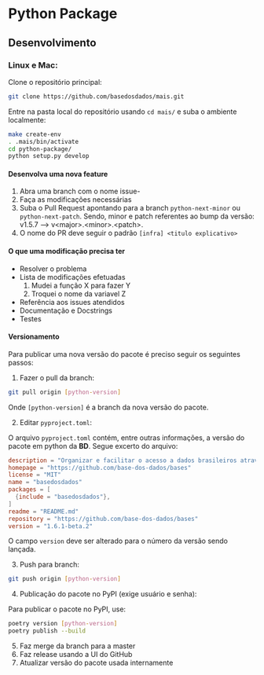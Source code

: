 # Python Package

## Desenvolvimento

### Linux e Mac:

Clone o repositório principal:

```sh
git clone https://github.com/basedosdados/mais.git
```
Entre na pasta local do repositório usando `cd mais/` e suba o ambiente localmente:

```sh
make create-env
. .mais/bin/activate
cd python-package/
python setup.py develop
```

#### Desenvolva uma nova feature

1. Abra uma branch com o nome issue-<X>
2. Faça as modificações necessárias
3. Suba o Pull Request apontando para a branch `python-next-minor` ou `python-next-patch`. 
  Sendo, minor e patch referentes ao bump da versão: v1.5.7 --> v\<major>.\<minor>.\<patch>.
4. O nome do PR deve seguir o padrão
  `[infra] <titulo explicativo>`

#### O que uma modificação precisa ter
  
- Resolver o problema
- Lista de modificações efetuadas
    1. Mudei a função X para fazer Y
    2. Troquei o nome da variavel Z
- Referência aos issues atendidos
- Documentação e Docstrings
- Testes
  
#### Versionamento

Para publicar uma nova versão do pacote é preciso seguir os seguintes passos:

1. Fazer o pull da branch:

```bash
git pull origin [python-version]
```

Onde `[python-version]` é a branch da nova versão do pacote.

2. Editar `pyproject.toml`:

O arquivo `pyproject.toml` contém, entre outras informações, a versão do pacote em python da **BD**. Segue excerto do arquivo:

```toml
description = "Organizar e facilitar o acesso a dados brasileiros através de tabelas públicas no BigQuery."
homepage = "https://github.com/base-dos-dados/bases"
license = "MIT"
name = "basedosdados"
packages = [
  {include = "basedosdados"},
]
readme = "README.md"
repository = "https://github.com/base-dos-dados/bases"
version = "1.6.1-beta.2"
```

O campo `version` deve ser alterado para o número da versão sendo lançada.

3. Push para branch:

```bash
git push origin [python-version]
```

4. Publicação do pacote no PyPI (exige usuário e senha):

Para publicar o pacote no PyPI, use:

```bash
poetry version [python-version]
poetry publish --build
```

5. Faz merge da branch para a master
6. Faz release usando a UI do GitHub
7. Atualizar versão do pacote usada internamente
